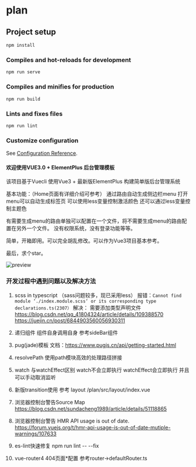 # plan

## Project setup
```
npm install
```

### Compiles and hot-reloads for development
```
npm run serve
```

### Compiles and minifies for production
```
npm run build
```

### Lints and fixes files
```
npm run lint
```

### Customize configuration
See [Configuration Reference](https://cli.vuejs.org/config/).



#### 欢迎使用VUE3.0 + ElementPlus 后台管理模板

该项目基于Vuecli 使用Vue3 + 最新版ElementPlus 构建简单版后台管理系统

基本功能：（Home页面有详细介绍可参考）
通过路由自动生成侧边栏menu
打开menu可以自动生成标签页
可以使用less变量控制激活颜色
还可以通过less变量控制主题色

有需要生成menu的路由单独可以配置在一个文件，将不需要生成menu的路由配置在另外一个文件。
没有权限系统，没有登录功能等等。

简单，开箱即用。可以完全胡乱修改。可以作为Vue3项目基本参考。

最后，求个star。

![preview](https://upload-images.jianshu.io/upload_images/17538702-a79fed6717f6f0eb.png?imageMogr2/auto-orient/strip%7CimageView2/2/w/1240)


### 开发过程中遇到问题以及解决方法

1. scss in typescript （sass问题较多，现已采用less）
报错：`Cannot find module ‘./index.module.scss‘ or its corresponding type declarations.ts(2307）`
解决： 需要添加类型声明文件
https://blog.csdn.net/qq_41804324/article/details/109388570
https://juejin.cn/post/6844903560056930311

2. 递归组件
组件自身调用自身 参考sideBar组件

3. pug(jade)模板
文档：https://www.pugjs.cn/api/getting-started.html

4. resolvePath
使用path模块高效的处理路径拼接

5. watch 与watchEffect区别
watch不会立即执行 watchEffect会立即执行 并且可以手动取消监听

6. 新版transition使用
参考 layout /plan/src/layout/index.vue

7. 浏览器控制台警告Source Map 
https://blog.csdn.net/sundacheng1989/article/details/51118865

8. 浏览器控制台警告 HMR API usage is out of date.
https://forum.vuejs.org/t/hmr-api-usage-is-out-of-date-mutiple-warnings/107633

9. es-lint快速修复
npm run lint -- --fix

10. vue-router4 404页面*配置 参考router->defaultRouter.ts
